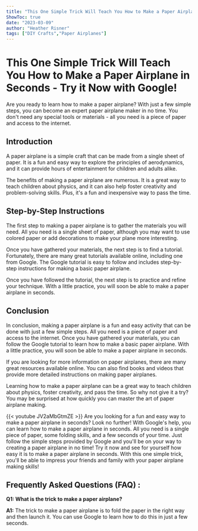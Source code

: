 ```yaml
---
title: "This One Simple Trick Will Teach You How to Make a Paper Airplane in Seconds - Try it Now with Google!"
ShowToc: true 
date: "2023-03-09"
author: "Heather Risner" 
tags: ["DIY Crafts","Paper Airplanes"]
---
```

# This One Simple Trick Will Teach You How to Make a Paper Airplane in Seconds - Try it Now with Google!

Are you ready to learn how to make a paper airplane? With just a few simple steps, you can become an expert paper airplane maker in no time. You don't need any special tools or materials - all you need is a piece of paper and access to the internet.

## Introduction

A paper airplane is a simple craft that can be made from a single sheet of paper. It is a fun and easy way to explore the principles of aerodynamics, and it can provide hours of entertainment for children and adults alike.

The benefits of making a paper airplane are numerous. It is a great way to teach children about physics, and it can also help foster creativity and problem-solving skills. Plus, it's a fun and inexpensive way to pass the time.

## Step-by-Step Instructions

The first step to making a paper airplane is to gather the materials you will need. All you need is a single sheet of paper, although you may want to use colored paper or add decorations to make your plane more interesting.

Once you have gathered your materials, the next step is to find a tutorial. Fortunately, there are many great tutorials available online, including one from Google. The Google tutorial is easy to follow and includes step-by-step instructions for making a basic paper airplane.

Once you have followed the tutorial, the next step is to practice and refine your technique. With a little practice, you will soon be able to make a paper airplane in seconds.

## Conclusion

In conclusion, making a paper airplane is a fun and easy activity that can be done with just a few simple steps. All you need is a piece of paper and access to the internet. Once you have gathered your materials, you can follow the Google tutorial to learn how to make a basic paper airplane. With a little practice, you will soon be able to make a paper airplane in seconds.

If you are looking for more information on paper airplanes, there are many great resources available online. You can also find books and videos that provide more detailed instructions on making paper airplanes.

Learning how to make a paper airplane can be a great way to teach children about physics, foster creativity, and pass the time. So why not give it a try? You may be surprised at how quickly you can master the art of paper airplane making.

{{< youtube JV2aMbGtmZE >}} 
Are you looking for a fun and easy way to make a paper airplane in seconds? Look no further! With Google's help, you can learn how to make a paper airplane in seconds. All you need is a single piece of paper, some folding skills, and a few seconds of your time. Just follow the simple steps provided by Google and you'll be on your way to creating a paper airplane in no time! Try it now and see for yourself how easy it is to make a paper airplane in seconds. With this one simple trick, you'll be able to impress your friends and family with your paper airplane making skills!

## Frequently Asked Questions (FAQ) :
**Q1: What is the trick to make a paper airplane?**

**A1:** The trick to make a paper airplane is to fold the paper in the right way and then launch it. You can use Google to learn how to do this in just a few seconds.





